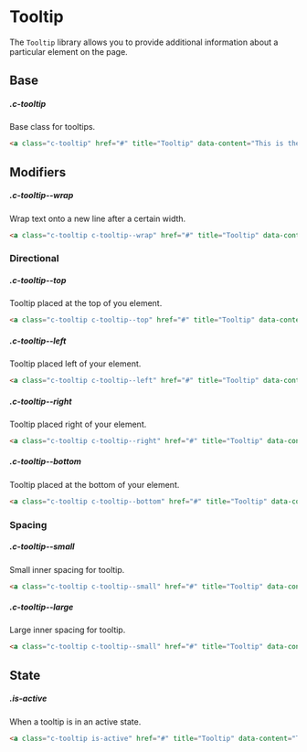 # Tooltip

The `Tooltip` library allows you to provide additional information about a particular element on the page.

## Base

##### .c-tooltip

Base class for tooltips.

```html
<a class="c-tooltip" href="#" title="Tooltip" data-content="This is the tooltip content">Tooltip</a>
```

## Modifiers

##### .c-tooltip--wrap

Wrap text onto a new line after a certain width.

```html
<a class="c-tooltip c-tooltip--wrap" href="#" title="Tooltip" data-content="This is the tooltip content">Tooltip</a>
```

### Directional

##### .c-tooltip--top

Tooltip placed at the top of you element.

```html
<a class="c-tooltip c-tooltip--top" href="#" title="Tooltip" data-content="This is the tooltip content">Tooltip</a>
```

##### .c-tooltip--left

Tooltip placed left of your element.

```html
<a class="c-tooltip c-tooltip--left" href="#" title="Tooltip" data-content="This is the tooltip content">Tooltip</a>
```

##### .c-tooltip--right

Tooltip placed right of your element.

```html
<a class="c-tooltip c-tooltip--right" href="#" title="Tooltip" data-content="This is the tooltip content">Tooltip</a>
```

##### .c-tooltip--bottom

Tooltip placed at the bottom of your element.

```html
<a class="c-tooltip c-tooltip--bottom" href="#" title="Tooltip" data-content="This is the tooltip content">Tooltip</a>
```

### Spacing

##### .c-tooltip--small

Small inner spacing for tooltip.

```html
<a class="c-tooltip c-tooltip--small" href="#" title="Tooltip" data-content="This is the tooltip content">Tooltip</a>
```

##### .c-tooltip--large

Large inner spacing for tooltip.

```html
<a class="c-tooltip c-tooltip--small" href="#" title="Tooltip" data-content="This is the tooltip content">Tooltip</a>
```

## State

##### .is-active

When a tooltip is in an active state.

```html
<a class="c-tooltip is-active" href="#" title="Tooltip" data-content="This is the tooltip content">Tooltip Active</a>
```